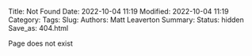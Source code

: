 Title: Not Found
Date: 2022-10-04 11:19
Modified: 2022-10-04 11:19
Category:
Tags:
Slug:
Authors: Matt Leaverton
Summary:
Status: hidden
Save_as: 404.html

Page does not exist